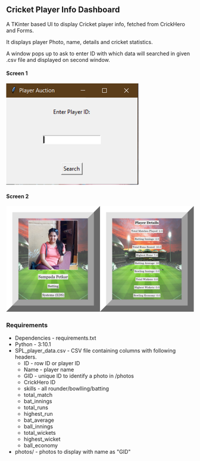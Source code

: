 ## Cricket Player Info Dashboard

A TKinter based UI to display Cricket player info, fetched from CrickHero and Forms.

It displays player Photo, name, details and cricket statistics.

A window pops up to ask to enter ID with which data will searched in given .csv file and displayed on second window.

#### Screen 1

![1702904554283](image/readme/1702904554283.png)

#### Screen 2

![1702904602571](image/readme/1702904602571.png)

### Requirements

* Dependencies - requirements.txt
* Python - 3:10.1
* SPL_player_data.csv - CSV file containing columns with following headers.
  * ID - row ID or player ID
  * Name - player name
  * GID - unique ID to identify a photo in /photos
  * CrickHero ID
  * skills - all rounder/bowlling/batting
  * total_match
  * bat_innings
  * total_runs
  * highest_run
  * bat_average
  * ball_innings
  * total_wickets
  * highest_wicket
  * ball_economy
* photos/ - photos to display with name as "GID"
